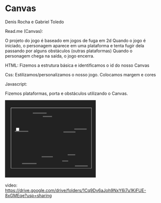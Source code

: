 # Canvas

Denis Rocha e Gabriel Toledo

Read.me (Canvas):

O projeto do jogo é baseado em jogos de fuga em 2d
Quando o jogo é iniciado, o personagem aparece em uma plataforma e tenta fugir dela passando por alguns obstáculos (outras plataformas)
Quando o personagem chega na saída, o jogo encerra.

HTML: 
Fizemos a estrutura básica e identificamos o id do nosso Canvas

Css: 
Estilizamos/personalizamos o nosso jogo.
Colocamos margem e cores

Javascript:

Fizemos plataformas, porta e obstáculos utilizando o Canvas.

<img src="img/canvas.png" width="300px" weight="300px">

video: https://drive.google.com/drive/folders/1Cq9Dv6aJoh9NxY6i7u1KiFUE-8xGMEqe?usp=sharing


